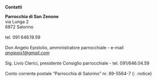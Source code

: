 
__Contatti__

**Parrocchia di San Zenone**<br>
via Lunga 2 <br>
6872 Salorino <br><br>
tel. 091 646.19.59<br><br>
Don Angelo Epistolio, amministratore parrocchiale -  e-mail *angiepis1@gmail.com*<br><br>
Sig. Livio Clerici, presidente Consiglio parrocchiale - tel. 091/646.04.59<br><br>
Conto corrente postale “Parrocchia di Salorino”	 nr. 69-5564-7 
{: .notice}

